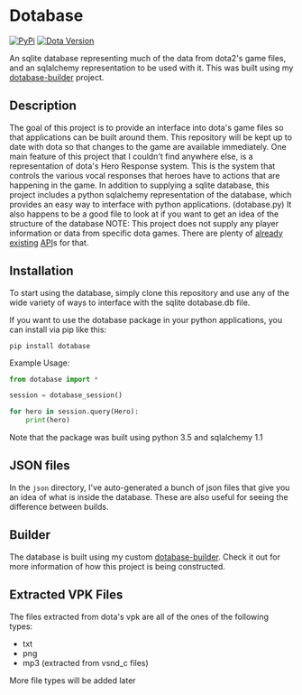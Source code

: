# Dotabase

[![PyPi](https://img.shields.io/pypi/v/dotabase.svg)](https://pypi.org/project/dotabase/)
[![Dota Version](https://img.shields.io/badge/dota-version%207.20b-e05d44.svg)](http://www.dota2.com/)

An sqlite database representing much of the data from dota2's game files, and an sqlalchemy representation to be used with it. This was built using my [dotabase-builder](https://github.com/mdiller/dotabase-builder) project.

## Description
The goal of this project is to provide an interface into dota's game files so that applications can be built around them. This repository will be kept up to date with dota so that changes to the game are available immediately. 
One main feature of this project that I couldn't find anywhere else, is a representation of dota's Hero Response system. This is the system that controls the various vocal responses that heroes have to actions that are happening in the game. 
In addition to supplying a sqlite database, this project includes a python sqlalchemy representation of the database, which provides an easy way to interface with python applications. (dotabase.py) It also happens to be a good file to look at if you want to get an idea of the structure of the database
NOTE: This project does not supply any player information or data from specific dota games. There are plenty of [already](http://dev.dota2.com/showthread.php?t=47115 "Dota 2 Match History API") [existing](https://steamcommunity.com/dev "Steam Web API") [API](http://docs.opendota.com/ "OpenDota/Yasp API")s for that.

## Installation
To start using the database, simply clone this repository and use any of the wide variety of ways to interface with the sqlite dotabase.db file.

If you want to use the dotabase package in your python applications, you can install via pip like this:
```
pip install dotabase
```

Example Usage:
```python
from dotabase import *

session = dotabase_session()

for hero in session.query(Hero):
	print(hero)
```
Note that the package was built using python 3.5 and sqlalchemy 1.1

## JSON files

In the `json` directory, I've auto-generated a bunch of json files that give you an idea of what is inside the database. These are also useful for seeing the difference between builds.

## Builder
The database is built using my custom [dotabase-builder](https://github.com/mdiller/dotabase-builder "Dotabase Builder"). Check it out for more information of how this project is being constructed.

## Extracted VPK Files
The files extracted from dota's vpk are all of the ones of the following types:
- txt
- png
- mp3 (extracted from vsnd_c files)

More file types will be added later